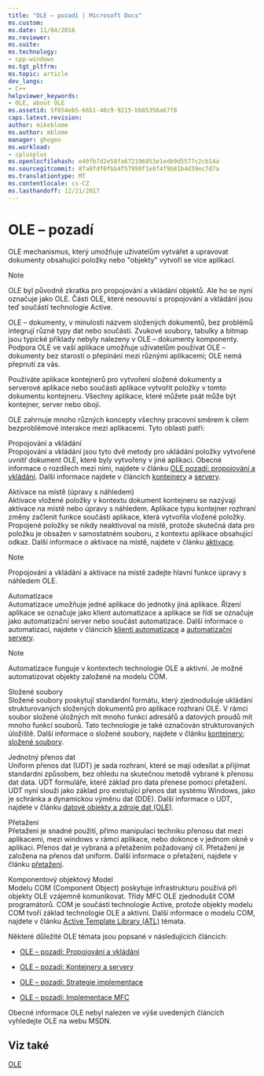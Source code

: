 ```yaml
---
title: "OLE – pozadí | Microsoft Docs"
ms.custom: 
ms.date: 11/04/2016
ms.reviewer: 
ms.suite: 
ms.technology:
- cpp-windows
ms.tgt_pltfrm: 
ms.topic: article
dev_langs:
- C++
helpviewer_keywords:
- OLE, about OLE
ms.assetid: 5f654eb5-66b1-40c9-9215-bb85356a67f8
caps.latest.revision: 
author: mikeblome
ms.author: mblome
manager: ghogen
ms.workload:
- cplusplus
ms.openlocfilehash: e40fb7d2e58fa672196853e1edb9d5577c2cb14a
ms.sourcegitcommit: 8fa8fdf0fbb4f57950f1e8f4f9b81b4d39ec7d7a
ms.translationtype: MT
ms.contentlocale: cs-CZ
ms.lasthandoff: 12/21/2017
---
```

# <a name="ole-background"></a>OLE – pozadí
OLE mechanismus, který umožňuje uživatelům vytvářet a upravovat dokumenty obsahující položky nebo "objekty" vytvoří se více aplikací.  
  
> [!NOTE]
>  OLE byl původně zkratka pro propojování a vkládání objektů. Ale ho se nyní označuje jako OLE. Části OLE, které nesouvisí s propojování a vkládání jsou teď součástí technologie Active.  
  
 OLE – dokumenty, v minulosti názvem složených dokumentů, bez problémů integrují různé typy dat nebo součástí. Zvukové soubory, tabulky a bitmap jsou typické příklady nebyly nalezeny v OLE – dokumenty komponenty. Podpora OLE ve vaší aplikace umožňuje uživatelům používat OLE – dokumenty bez starostí o přepínání mezi různými aplikacemi; OLE nemá přepnutí za vás.  
  
 Používáte aplikace kontejnerů pro vytvoření složené dokumenty a serverové aplikace nebo součásti aplikace vytvořit položky v tomto dokumentu kontejneru. Všechny aplikace, které můžete psát může být kontejner, server nebo obojí.  
  
 OLE zahrnuje mnoho různých koncepty všechny pracovní směrem k cílem bezproblémové interakce mezi aplikacemi. Tyto oblasti patří:  
  
 Propojování a vkládání  
 Propojování a vkládání jsou tyto dvě metody pro ukládání položky vytvořené uvnitř dokument OLE, které byly vytvořeny v jiné aplikaci. Obecné informace o rozdílech mezi nimi, najdete v článku [OLE pozadí: propojování a vkládání](../mfc/ole-background-linking-and-embedding.md). Další informace najdete v článcích [kontejnery](../mfc/containers.md) a [servery](../mfc/servers.md).  
  
 Aktivace na místě (úpravy s náhledem)  
 Aktivace vložené položky v kontextu dokument kontejneru se nazývají aktivace na místě nebo úpravy s náhledem. Aplikace typu kontejner rozhraní změny začlenit funkce součásti aplikace, která vytvořila vložené položky. Propojené položky se nikdy neaktivoval na místě, protože skutečná data pro položku je obsažen v samostatném souboru, z kontextu aplikace obsahující odkaz. Další informace o aktivace na místě, najdete v článku [aktivace](../mfc/activation-cpp.md).  
  
> [!NOTE]
>  Propojování a vkládání a aktivace na místě zadejte hlavní funkce úpravy s náhledem OLE.  
  
 Automatizace  
 Automatizace umožňuje jedné aplikace do jednotky jiná aplikace. Řízení aplikace se označuje jako klient automatizace a aplikace se řídí se označuje jako automatizační server nebo součást automatizace. Další informace o automatizaci, najdete v článcích [klienti automatizace](../mfc/automation-clients.md) a [automatizační servery](../mfc/automation-servers.md).  
  
> [!NOTE]
>  Automatizace funguje v kontextech technologie OLE a aktivní. Je možné automatizovat objekty založené na modelu COM.  
  
 Složené soubory  
 Složené soubory poskytují standardní formátu, který zjednodušuje ukládání strukturovaných složených dokumentů pro aplikace rozhraní OLE. V rámci soubor složené úložných mít mnoho funkcí adresářů a datových proudů mít mnoho funkcí souborů. Tato technologie je také označován strukturovaných úložiště. Další informace o složené soubory, najdete v článku [kontejnery: složené soubory](../mfc/containers-compound-files.md).  
  
 Jednotný přenos dat  
 Uniform přenos dat (UDT) je sada rozhraní, které se mají odesílat a přijímat standardní způsobem, bez ohledu na skutečnou metodě vybrané k přenosu dat data. UDT formuláře, které základ pro data přenese pomocí přetažení. UDT nyní slouží jako základ pro existující přenos dat systému Windows, jako je schránka a dynamickou výměnu dat (DDE). Další informace o UDT, najdete v článku [datové objekty a zdroje dat (OLE)](../mfc/data-objects-and-data-sources-ole.md).  
  
 Přetažení  
 Přetažení je snadné použití, přímo manipulaci techniku přenosu dat mezi aplikacemi, mezi windows v rámci aplikace, nebo dokonce v jednom okně v aplikaci. Přenos dat je vybraná a přetažením požadovaný cíl. Přetažení je založena na přenos dat uniform. Další informace o přetažení, najdete v článku [přetažení](../mfc/drag-and-drop-ole.md).  
  
 Komponentový objektový Model  
 Modelu COM (Component Object) poskytuje infrastrukturu používá při objekty OLE vzájemně komunikovat. Třídy MFC OLE zjednodušit COM programátorů. COM je součástí technologie Active, protože objekty modelu COM tvoří základ technologie OLE a aktivní. Další informace o modelu COM, najdete v článku [Active Template Library (ATL)](../atl/active-template-library-atl-concepts.md) témata.  
  
 Některé důležité OLE témata jsou popsané v následujících článcích:  
  
-   [OLE – pozadí: Propojování a vkládání](../mfc/ole-background-linking-and-embedding.md)  
  
-   [OLE – pozadí: Kontejnery a servery](../mfc/ole-background-containers-and-servers.md)  
  
-   [OLE – pozadí: Strategie implementace](../mfc/ole-background-implementation-strategies.md)  
  
-   [OLE – pozadí: Implementace MFC](../mfc/ole-background-mfc-implementation.md)  
  
 Obecné informace OLE nebyl nalezen ve výše uvedených článcích vyhledejte OLE na webu MSDN.  
  
## <a name="see-also"></a>Viz také  
 [OLE](../mfc/ole-in-mfc.md)

